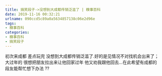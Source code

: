 ```yaml
---
title: 搞笑段子->没想到大成都传销泛滥了 | 糗事百科
date: 2019-11-16 00:32:21
urlname: 090ccd5c89a0a5634857138c06e2d96e
tags: 
- 糗事百科
categories:
- 糗事百科
- 搞笑段子
---
```

初次来成都 差点玩完 没想到大成都传销泛滥了.好的是见情况不对找机会出来了；大过年的 很想把朋友拉出来让他回家过年 他又劝我跟他回去…在此希望有成都的段友能帮忙想下办法 ??


